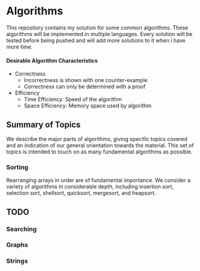 # Algorithms

This repository contains my solution for some common algorithms. These algorithms will be implemented in multiple languages. Every solution will be tested before being pushed and will add more solutions to it when i have more time.

#### Desirable Algorithm Characteristics

* Correctness
	- Incorrectness is shown with one counter-example
	- Correctness can only be determined with a proof
* Efficiency
	- Time Efficiency:  Speed of the algorithm
	- Space Efficiency: Memory space used by algorithm

## Summary of Topics
We describe the major parts of algorithms, giving specific topics covered and an indication of our general orientation towards the material. This set of topics is intended to touch on as many fundamental algorithms as possible.

### Sorting
Rearranging arrays in order are of fundamental importance. We consider a variety of algorithms in considerable depth, including insertion sort, selection sort, shellsort, quicksort, mergesort, and heapsort.


## TODO

### Searching

### Graphs

### Strings
